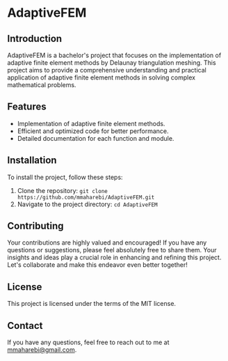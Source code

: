 # AdaptiveFEM

## Introduction

AdaptiveFEM is a bachelor's project that focuses on the implementation of adaptive finite element methods by Delaunay triangulation meshing. This project aims to provide a comprehensive understanding and practical application of adaptive finite element methods in solving complex mathematical problems.

## Features

- Implementation of adaptive finite element methods.
- Efficient and optimized code for better performance.
- Detailed documentation for each function and module.

## Installation

To install the project, follow these steps:

1. Clone the repository: `git clone https://github.com/mmaharebi/AdaptiveFEM.git`
2. Navigate to the project directory: `cd AdaptiveFEM`

## Contributing

Your contributions are highly valued and encouraged! If you have any questions or suggestions, please feel absolutely free to share them. Your insights and ideas play a crucial role in enhancing and refining this project. Let's collaborate and make this endeavor even better together!

## License

This project is licensed under the terms of the MIT license.

## Contact

If you have any questions, feel free to reach out to me at mmaharebi@gmail.com.
